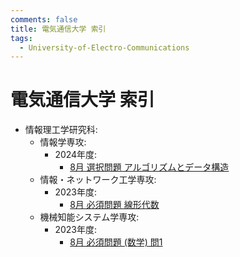 ```yaml
---
comments: false
title: 電気通信大学 索引
tags:
  - University-of-Electro-Communications 
---
```

# 電気通信大学 索引

- 情報理工学研究科:
    - 情報学専攻:
        - 2024年度:
            - [8月 選択問題 アルゴリズムとデータ構造](informatics_and_engineering/is_202308_sentaku_1.md)
    - 情報・ネットワーク工学専攻:
        - 2023年度:
            - [8月 必須問題 線形代数](informatics_and_engineering/cne_202208_hissu_1.md)
    - 機械知能システム学専攻:
        - 2023年度:
            - [8月 必須問題 (数学) 問1](informatics_and_engineering/mise_202208_hissu_1.md)